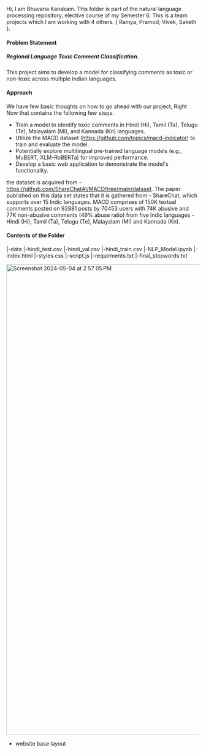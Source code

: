 Hi, I am Bhuvana Kanakam. This folder is part of the natural language processing repository, elective course of my Semester 6. This is a team projects which I am working with 4 others. { Ramya, Pramod, Vivek, Saketh }.

#### Problem Statement
##### Regional Language Toxic Comment Classification. 
This project aims to develop a model for classifying comments as toxic or non-toxic across multiple Indian languages.

#### Approach 

We have few basic thoughts on how to go ahead with our project, Right Now that contains the following few steps.
- Train a model to identify toxic comments in Hindi (Hi), Tamil (Ta), Telugu (Te), Malayalam (Ml), and Kannada (Kn) languages.
- Utilize the MACD dataset (https://github.com/topics/macd-indicator) to train and evaluate the model.
- Potentially explore multilingual pre-trained language models (e.g., MuBERT, XLM-RoBERTa) for improved performance.
- Develop a basic web application to demonstrate the model's functionality.

the dataset is acquired from - https://github.com/ShareChatAI/MACD/tree/main/dataset. The paper published on this data set states that it is gathered from - ShareChat, which supports over 15 Indic languages. MACD comprises of 150K textual comments posted on 92881 posts by 70453 users with 74K abusive and 77K non-abusive comments (49% abuse ratio) from five Indic languages - Hindi (Hi), Tamil (Ta), Telugu (Te), Malayalam (Ml) and Kannada (Kn).

#### Contents of the Folder
|-data
  |-hindi_test.csv
  |-hindi_val.csv
  |-hindi_train.csv
|-NLP_Model.ipynb
|-index.html
|-styles.css
|-script.js
|-requirments.txt
|-final_stopwords.txt



<img width="1226" alt="Screenshot 2024-05-04 at 2 57 05 PM" src="https://github.com/bhuvanakanakam/natural_language_processing/assets/116140522/14212e68-519f-470f-be40-1e87400c0367">









- website base layout 


